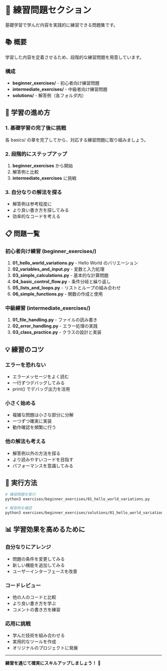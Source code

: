 # 🏃 練習問題セクション

基礎学習で学んだ内容を実践的に練習できる問題集です。

## 📚 概要

学習した内容を定着させるため、段階的な練習問題を用意しています。

### 構成

- **beginner_exercises/** - 初心者向け練習問題
- **intermediate_exercises/** - 中級者向け練習問題
- **solutions/** - 解答例（各フォルダ内）

## 🎯 学習の進め方

### 1. 基礎学習の完了後に挑戦

各 basics/ の章を完了してから、対応する練習問題に取り組みましょう。

### 2. 段階的にステップアップ

1. **beginner_exercises** から開始
2. 解答例と比較
3. **intermediate_exercises** に挑戦

### 3. 自分なりの解法を探る

- 解答例は参考程度に
- より良い書き方を探してみる
- 効率的なコードを考える

## 📋 問題一覧

### 初心者向け練習 (beginner_exercises/)

1. **01_hello_world_variations.py** - Hello World のバリエーション
2. **02_variables_and_input.py** - 変数と入力処理
3. **03_simple_calculations.py** - 基本的な計算問題
4. **04_basic_control_flow.py** - 条件分岐と繰り返し
5. **05_lists_and_loops.py** - リストとループの組み合わせ
6. **06_simple_functions.py** - 関数の作成と使用

### 中級練習 (intermediate_exercises/)

1. **01_file_handling.py** - ファイルの読み書き
2. **02_error_handling.py** - エラー処理の実践
3. **03_class_practice.py** - クラスの設計と実装

## 💡 練習のコツ

### エラーを恐れない
- エラーメッセージをよく読む
- 一行ずつデバッグしてみる
- print() でデバッグ出力を活用

### 小さく始める
- 複雑な問題は小さな部分に分解
- 一つずつ確実に実装
- 動作確認を頻繁に行う

### 他の解法も考える
- 解答例以外の方法を探る
- より読みやすいコードを目指す
- パフォーマンスを意識してみる

## 🚀 実行方法

```bash
# 練習問題を実行
python3 exercises/beginner_exercises/01_hello_world_variations.py

# 解答例を確認
python3 exercises/beginner_exercises/solutions/01_hello_world_variations.py
```

## 📊 学習効果を高めるために

### 自分なりにアレンジ
- 問題の条件を変更してみる
- 新しい機能を追加してみる
- ユーザーインターフェースを改善

### コードレビュー
- 他の人のコードと比較
- より良い書き方を学ぶ
- コメントの書き方を練習

### 応用に挑戦
- 学んだ技術を組み合わせる
- 実用的なツールを作成
- オリジナルのプロジェクトに発展

---

**練習を通じて確実にスキルアップしましょう！** 💪